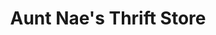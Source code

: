 ---
title: "Aunt Nae's Thrift Store"
url: /marysville/aunt-naes-thrift-store/
shop: Gebrauchtwaren
---
